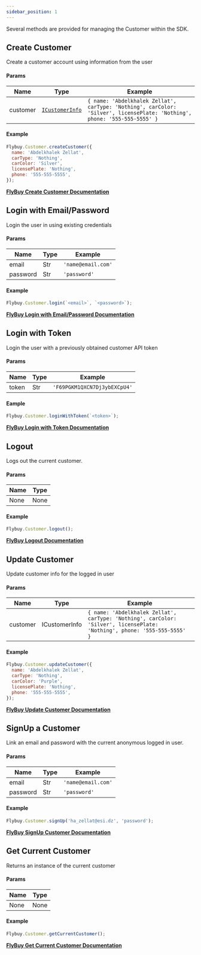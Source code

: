 ```yaml
---
sidebar_position: 1
---
```


Several methods are provided for managing the Customer within the SDK.

## Create Customer

Create a customer account using information from the user

#### Params

| Name     | Type                                   | Example                                                                                                                   |
| -------- | -------------------------------------- | ------------------------------------------------------------------------------------------------------------------------- |
| customer | [`ICustomerInfo`](../../ObjectTypes/C) | `{ name: 'Abdelkhalek Zellat', carType: 'Nothing', carColor: 'Silver', licensePlate: 'Nothing', phone: '555-555-5555' } ` |

#### Example

```jsx
Flybuy.Customer.createCustomer({
  name: 'Abdelkhalek Zellat',
  carType: 'Nothing',
  carColor: 'Silver',
  licensePlate: 'Nothing',
  phone: '555-555-5555',
});
```

**[FlyBuy Create Customer Documentation](https://www.radiusnetworks.com/developers/flybuy/#/api/v1/customers?id=create-a-customer)**

## Login with Email/Password

Login the user in using existing credentials

#### Params

| Name     | Type | Example            |
| -------- | ---- | ------------------ |
| email    | Str  | `'name@email.com'` |
| password | Str  | `'password'`       |

#### Example

```jsx
Flybuy.Customer.login(`<email>`, `<password>`);
```

**[FlyBuy Login with Email/Password Documentation](https://www.radiusnetworks.com/developers/flybuy/#/sdk-2.0/customer?id=login)**

## Login with Token

Login the user with a previously obtained customer API token

#### Params

| Name  | Type | Example                      |
| ----- | ---- | ---------------------------- |
| token | Str  | `'F69PGKM1QXCN7Dj3ybEXCpU4'` |

#### Eample

```jsx
Flybuy.Customer.loginWithToken(`<token>`);
```

**[FlyBuy Login with Token Documentation](https://www.radiusnetworks.com/developers/flybuy/#/sdk-2.0/customer?id=login-via-customer-token)**

## Logout

Logs out the current customer.

#### Params

| Name | Type |
| ---- | ---- |
| None | None |

#### Example

```jsx
Flybuy.Customer.logout();
```

**[FlyBuy Logout Documentation](https://www.radiusnetworks.com/developers/flybuy/#/sdk-2.0/customer?id=logout)**

## Update Customer

Update customer info for the logged in user

#### Params

| Name     | Type          | Example                                                                                                                  |
| -------- | ------------- | ------------------------------------------------------------------------------------------------------------------------ |
| customer | ICustomerInfo | `{ name: 'Abdelkhalek Zellat', carType: 'Nothing', carColor: 'Silver', licensePlate: 'Nothing', phone: '555-555-5555' }` |

#### Example

```jsx
Flybuy.Customer.updateCustomer({
  name: 'Abdelkhalek Zellat',
  carType: 'Nothing',
  carColor: 'Purple',
  licensePlate: 'Nothing',
  phone: '555-555-5555',
});
```

**[FlyBuy Update Customer Documentation](https://www.radiusnetworks.com/developers/flybuy/#/api/v1/customers?id=update-a-customer)**

## SignUp a Customer

Link an email and password with the current anonymous logged in user.

#### Params

| Name     | Type | Example            |
| -------- | ---- | ------------------ |
| email    | Str  | `'name@email.com'` |
| password | Str  | `'password'`       |

#### Example

```jsx
Flybuy.Customer.signUp('ha_zellat@esi.dz', 'password');
```

**[FlyBuy SignUp Customer Documentation](https://www.radiusnetworks.com/developers/flybuy/#/api/v1/customers?id=sign-up-a-customer)**

## Get Current Customer

Returns an instance of the current customer

#### Params

| Name | Type |
| ---- | ---- |
| None | None |

#### Example

```jsx
Flybuy.Customer.getCurrentCustomer();
```

**[FlyBuy Get Current Customer Documentation](https://www.radiusnetworks.com/developers/flybuy/#/sdk/customer?id=get-the-current-customer)**
